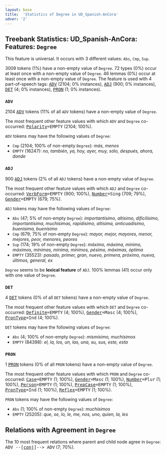 ```yaml
---
layout: base
title:  'Statistics of Degree in UD_Spanish-AnCora'
udver: '2'
---
```


## Treebank Statistics: UD_Spanish-AnCora: Features: `Degree`

This feature is universal.
It occurs with 3 different values: `Abs`, `Cmp`, `Sup`.

3009 tokens (1%) have a non-empty value of `Degree`.
72 types (0%) occur at least once with a non-empty value of `Degree`.
46 lemmas (0%) occur at least once with a non-empty value of `Degree`.
The feature is used with 4 part-of-speech tags: <tt><a href="es_ancora-pos-ADV.html">ADV</a></tt> (2104; 0% instances), <tt><a href="es_ancora-pos-ADJ.html">ADJ</a></tt> (900; 0% instances), <tt><a href="es_ancora-pos-DET.html">DET</a></tt> (4; 0% instances), <tt><a href="es_ancora-pos-PRON.html">PRON</a></tt> (1; 0% instances).

### `ADV`

2104 <tt><a href="es_ancora-pos-ADV.html">ADV</a></tt> tokens (11% of all `ADV` tokens) have a non-empty value of `Degree`.

The most frequent other feature values with which `ADV` and `Degree` co-occurred: <tt><a href="es_ancora-feat-Polarity.html">Polarity</a></tt><tt>=EMPTY</tt> (2104; 100%).

`ADV` tokens may have the following values of `Degree`:

* `Cmp` (2104; 100% of non-empty `Degree`): <em>más, menos</em>
* `EMPTY` (16247): <em>no, también, ya, hoy, ayer, muy, sólo, después, ahora, donde</em>

### `ADJ`

900 <tt><a href="es_ancora-pos-ADJ.html">ADJ</a></tt> tokens (2% of all `ADJ` tokens) have a non-empty value of `Degree`.

The most frequent other feature values with which `ADJ` and `Degree` co-occurred: <tt><a href="es_ancora-feat-VerbForm.html">VerbForm</a></tt><tt>=EMPTY</tt> (900; 100%), <tt><a href="es_ancora-feat-Number.html">Number</a></tt><tt>=Sing</tt> (709; 79%), <tt><a href="es_ancora-feat-Gender.html">Gender</a></tt><tt>=EMPTY</tt> (679; 75%).

`ADJ` tokens may have the following values of `Degree`:

* `Abs` (47; 5% of non-empty `Degree`): <em>importantísimo, altísimo, dificilísimo, importantísima, muchísimas, rapidísimo, altísima, anticuadísimo, buenísima, buenísimo</em>
* `Cmp` (679; 75% of non-empty `Degree`): <em>mayor, mejor, mayores, menor, mejores, peor, menores, peores</em>
* `Sup` (174; 19% of non-empty `Degree`): <em>máximo, máxima, mínimo, máximos, mínimas, mínima, mínimos, pésimo, máximas, óptima</em>
* `EMPTY` (35523): <em>pasado, primer, gran, nuevo, primera, próximo, nueva, últimos, general, ex</em>

`Degree` seems to be **lexical feature** of `ADJ`. 100% lemmas (41) occur only with one value of `Degree`.

### `DET`

4 <tt><a href="es_ancora-pos-DET.html">DET</a></tt> tokens (0% of all `DET` tokens) have a non-empty value of `Degree`.

The most frequent other feature values with which `DET` and `Degree` co-occurred: <tt><a href="es_ancora-feat-Definite.html">Definite</a></tt><tt>=EMPTY</tt> (4; 100%), <tt><a href="es_ancora-feat-Gender.html">Gender</a></tt><tt>=Masc</tt> (4; 100%), <tt><a href="es_ancora-feat-PronType.html">PronType</a></tt><tt>=Ind</tt> (4; 100%).

`DET` tokens may have the following values of `Degree`:

* `Abs` (4; 100% of non-empty `Degree`): <em>mismísimo, muchísimos</em>
* `EMPTY` (84398): <em>el, la, los, un, las, una, su, sus, este, esta</em>

### `PRON`

1 <tt><a href="es_ancora-pos-PRON.html">PRON</a></tt> tokens (0% of all `PRON` tokens) have a non-empty value of `Degree`.

The most frequent other feature values with which `PRON` and `Degree` co-occurred: <tt><a href="es_ancora-feat-Case.html">Case</a></tt><tt>=EMPTY</tt> (1; 100%), <tt><a href="es_ancora-feat-Gender.html">Gender</a></tt><tt>=Masc</tt> (1; 100%), <tt><a href="es_ancora-feat-Number.html">Number</a></tt><tt>=Plur</tt> (1; 100%), <tt><a href="es_ancora-feat-Person.html">Person</a></tt><tt>=EMPTY</tt> (1; 100%), <tt><a href="es_ancora-feat-PrepCase.html">PrepCase</a></tt><tt>=EMPTY</tt> (1; 100%), <tt><a href="es_ancora-feat-PronType.html">PronType</a></tt><tt>=Ind</tt> (1; 100%), <tt><a href="es_ancora-feat-Reflex.html">Reflex</a></tt><tt>=EMPTY</tt> (1; 100%).

`PRON` tokens may have the following values of `Degree`:

* `Abs` (1; 100% of non-empty `Degree`): <em>muchísimos</em>
* `EMPTY` (25205): <em>que, se, lo, le, me, nos, uno, quien, la, les</em>

## Relations with Agreement in `Degree`

The 10 most frequent relations where parent and child node agree in `Degree`:
<tt>ADV --[<tt><a href="es_ancora-dep-conj.html">conj</a></tt>]--> ADV</tt> (7; 70%).

